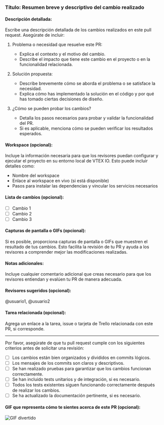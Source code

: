 ### Título: Resumen breve y descriptivo del cambio realizado

#### Descripción detallada:
Escribe una descripción detallada de los cambios realizados en este pull request. Asegúrate de incluir:

1. Problema o necesidad que resuelve este PR:
   - Explica el contexto y el motivo del cambio.
   - Describe el impacto que tiene este cambio en el proyecto o en la funcionalidad relacionada.

2. Solución propuesta:
   - Describe brevemente cómo se aborda el problema o se satisface la necesidad.
   - Explica cómo has implementado la solución en el código y por qué has tomado ciertas decisiones de diseño.

3. ¿Cómo se pueden probar los cambios?
   - Detalla los pasos necesarios para probar y validar la funcionalidad del PR.
   - Si es aplicable, menciona cómo se pueden verificar los resultados esperados.

#### Workspace (opcional):
Incluye la información necesaria para que los revisores puedan configurar y ejecutar el proyecto en su entorno local de VTEX IO. Esto puede incluir detalles como:

- Nombre del workspace
- Enlace al workspace en vivo (si está disponible)
- Pasos para instalar las dependencias y vincular los servicios necesarios

#### Lista de cambios (opcional):
- [ ] Cambio 1
- [ ] Cambio 2
- [ ] Cambio 3

#### Capturas de pantalla o GIFs (opcional):
Si es posible, proporciona capturas de pantalla o GIFs que muestren el resultado de tus cambios. Esto facilita la revisión de tu PR y ayuda a los revisores a comprender mejor las modificaciones realizadas.

#### Notas adicionales:
Incluye cualquier comentario adicional que creas necesario para que los revisores entiendan y evalúen tu PR de manera adecuada.

#### Revisores sugeridos (opcional):
@usuario1, @usuario2

#### Tarea relacionada (opcional):
Agrega un enlace a la tarea, issue o tarjeta de Trello relacionada con este PR, si corresponde.

---

Por favor, asegúrate de que tu pull request cumple con los siguientes criterios antes de solicitar una revisión:

- [ ] Los cambios están bien organizados y divididos en commits lógicos.
- [ ] Los mensajes de los commits son claros y descriptivos.
- [ ] Se han realizado pruebas para garantizar que los cambios funcionan correctamente.
- [ ] Se han incluido tests unitarios y de integración, si es necesario.
- [ ] Todos los tests existentes siguen funcionando correctamente después de realizar los cambios.
- [ ] Se ha actualizado la documentación pertinente, si es necesario.

#### GIF que representa cómo te sientes acerca de este PR (opcional):
![GIF divertido](https://media.giphy.com/media/3o7btPCcdNniyf0ArS/giphy.gif)
